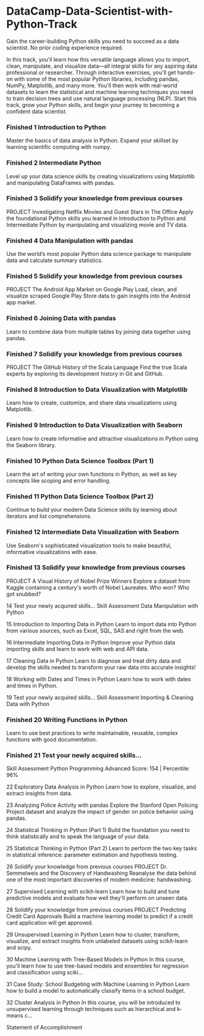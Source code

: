 # DataCamp-Data-Scientist-with-Python-Track



Gain the career-building Python skills you need to succeed as a data scientist. No prior coding experience required.

In this track, you'll learn how this versatile language allows you to import, clean, manipulate, and visualize data—all integral skills for any aspiring data professional or researcher. Through interactive exercises, you'll get hands-on with some of the most popular Python libraries, including pandas, NumPy, Matplotlib, and many more. You'll then work with real-world datasets to learn the statistical and machine learning techniques you need to train decision trees and use natural language processing (NLP). Start this track, grow your Python skills, and begin your journey to becoming a confident data scientist.




### Finished 1 Introduction to Python
Master the basics of data analysis in Python. Expand your skillset by learning scientific computing with numpy.



### Finished 2 Intermediate Python
Level up your data science skills by creating visualizations using Matplotlib and manipulating DataFrames with pandas.



### Finished 3 Solidify your knowledge from previous courses
PROJECT
Investigating Netflix Movies and Guest Stars in The Office
Apply the foundational Python skills you learned in Introduction to Python and Intermediate Python by manipulating and visualizing movie and TV data.



### Finished 4 Data Manipulation with pandas
Use the world’s most popular Python data science package to manipulate data and calculate summary statistics.



### Finished 5 Solidify your knowledge from previous courses
PROJECT
The Android App Market on Google Play
Load, clean, and visualize scraped Google Play Store data to gain insights into the Android app market.



### Finished 6 Joining Data with pandas
Learn to combine data from multiple tables by joining data together using pandas.



### Finished 7 Solidify your knowledge from previous courses
PROJECT
The GitHub History of the Scala Language
Find the true Scala experts by exploring its development history in Git and GitHub.



### Finished 8 Introduction to Data Visualization with Matplotlib
Learn how to create, customize, and share data visualizations using Matplotlib.



### Finished 9 Introduction to Data Visualization with Seaborn
Learn how to create informative and attractive visualizations in Python using the Seaborn library.



### Finished 10 Python Data Science Toolbox (Part 1)
Learn the art of writing your own functions in Python, as well as key concepts like scoping and error handling.




### Finished 11 Python Data Science Toolbox (Part 2)
Continue to build your modern Data Science skills by learning about iterators and list comprehensions.



### Finished 12 Intermediate Data Visualization with Seaborn
Use Seaborn's sophisticated visualization tools to make beautiful, informative visualizations with ease.



### Finished 13 Solidify your knowledge from previous courses
PROJECT
A Visual History of Nobel Prize Winners
Explore a dataset from Kaggle containing a century's worth of Nobel Laureates. Who won? Who got snubbed?



14 Test your newly acquired skills...
Skill Assessment
Data Manipulation with Python



15 Introduction to Importing Data in Python
Learn to import data into Python from various sources, such as Excel, SQL, SAS and right from the web.



16
Intermediate Importing Data in Python
Improve your Python data importing skills and learn to work with web and API data.



17 Cleaning Data in Python
Learn to diagnose and treat dirty data and develop the skills needed to transform your raw data into accurate insights!



18 Working with Dates and Times in Python
Learn how to work with dates and times in Python.



19 Test your newly acquired skills...
Skill Assessment
Importing & Cleaning Data with Python



### Finished 20 Writing Functions in Python
Learn to use best practices to write maintainable, reusable, complex functions with good documentation.



### Finished 21 Test your newly acquired skills...
Skill Assessment
Python Programming
Advanced Score: 154  |  Percentile: 96%



22 Exploratory Data Analysis in Python
Learn how to explore, visualize, and extract insights from data.



23 Analyzing Police Activity with pandas
Explore the Stanford Open Policing Project dataset and analyze the impact of gender on police behavior using pandas.



24 Statistical Thinking in Python (Part 1)
Build the foundation you need to think statistically and to speak the language of your data.



25 Statistical Thinking in Python (Part 2)
Learn to perform the two key tasks in statistical inference: parameter estimation and hypothesis testing.



26 Solidify your knowledge from previous courses
PROJECT
Dr. Semmelweis and the Discovery of Handwashing
Reanalyse the data behind one of the most important discoveries of modern medicine: handwashing.



27 Supervised Learning with scikit-learn
Learn how to build and tune predictive models and evaluate how well they'll perform on unseen data.



28 Solidify your knowledge from previous courses
PROJECT
Predicting Credit Card Approvals
Build a machine learning model to predict if a credit card application will get approved.



29 Unsupervised Learning in Python
Learn how to cluster, transform, visualize, and extract insights from unlabeled datasets using scikit-learn and scipy.



30 Machine Learning with Tree-Based Models in Python
In this course, you'll learn how to use tree-based models and ensembles for regression and classification using sciki...



31 Case Study: School Budgeting with Machine Learning in Python
Learn how to build a model to automatically classify items in a school budget.



32 Cluster Analysis in Python
In this course, you will be introduced to unsupervised learning through techniques such as hierarchical and k-means c...



Statement of Accomplishment
